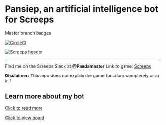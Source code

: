 
# Pansiep, an artificial intelligence bot for Screeps

Master branch badges

[![CircleCI](https://circleci.com/gh/pieterbrandsen/Pansiep.svg?style=svg)](https://circleci.com/gh/pieterbrandsen/Pansiep)

![Screeps header](https://cdn.akamai.steamstatic.com/steam/apps/464350/header.jpg)

---
Find me on the Screeps Slack at **@Pandamaster**
Link to game: [Screeps](https://screeps.com)

**Disclaimer:** This repo does not explain the game functions completely or at all!

## Learn more about my bot

[Click to read more](https://Pansiep.readthedocs.io/)

[Click to view board](https://app.gitkraken.com/glo/board/YB7eUM0RFgBXNrw-)
